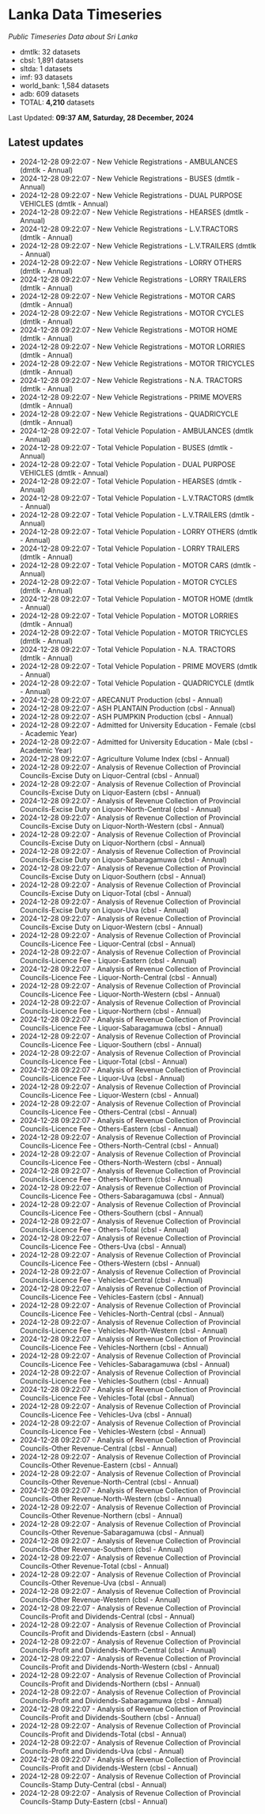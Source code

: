 # Lanka Data Timeseries
*Public Timeseries Data about Sri Lanka*

* dmtlk: 32 datasets
* cbsl: 1,891 datasets
* sltda: 1 datasets
* imf: 93 datasets
* world_bank: 1,584 datasets
* adb: 609 datasets
* TOTAL: **4,210** datasets

Last Updated: **09:37 AM, Saturday, 28 December, 2024**

## Latest updates

* 2024-12-28 09:22:07 - New Vehicle Registrations - AMBULANCES (dmtlk - Annual)
* 2024-12-28 09:22:07 - New Vehicle Registrations - BUSES (dmtlk - Annual)
* 2024-12-28 09:22:07 - New Vehicle Registrations - DUAL PURPOSE VEHICLES (dmtlk - Annual)
* 2024-12-28 09:22:07 - New Vehicle Registrations - HEARSES (dmtlk - Annual)
* 2024-12-28 09:22:07 - New Vehicle Registrations - L.V.TRACTORS (dmtlk - Annual)
* 2024-12-28 09:22:07 - New Vehicle Registrations - L.V.TRAILERS (dmtlk - Annual)
* 2024-12-28 09:22:07 - New Vehicle Registrations - LORRY OTHERS (dmtlk - Annual)
* 2024-12-28 09:22:07 - New Vehicle Registrations - LORRY TRAILERS (dmtlk - Annual)
* 2024-12-28 09:22:07 - New Vehicle Registrations - MOTOR CARS (dmtlk - Annual)
* 2024-12-28 09:22:07 - New Vehicle Registrations - MOTOR CYCLES (dmtlk - Annual)
* 2024-12-28 09:22:07 - New Vehicle Registrations - MOTOR HOME (dmtlk - Annual)
* 2024-12-28 09:22:07 - New Vehicle Registrations - MOTOR LORRIES (dmtlk - Annual)
* 2024-12-28 09:22:07 - New Vehicle Registrations - MOTOR TRICYCLES (dmtlk - Annual)
* 2024-12-28 09:22:07 - New Vehicle Registrations - N.A. TRACTORS (dmtlk - Annual)
* 2024-12-28 09:22:07 - New Vehicle Registrations - PRIME MOVERS (dmtlk - Annual)
* 2024-12-28 09:22:07 - New Vehicle Registrations - QUADRICYCLE (dmtlk - Annual)
* 2024-12-28 09:22:07 - Total Vehicle Population - AMBULANCES (dmtlk - Annual)
* 2024-12-28 09:22:07 - Total Vehicle Population - BUSES (dmtlk - Annual)
* 2024-12-28 09:22:07 - Total Vehicle Population - DUAL PURPOSE VEHICLES (dmtlk - Annual)
* 2024-12-28 09:22:07 - Total Vehicle Population - HEARSES (dmtlk - Annual)
* 2024-12-28 09:22:07 - Total Vehicle Population - L.V.TRACTORS (dmtlk - Annual)
* 2024-12-28 09:22:07 - Total Vehicle Population - L.V.TRAILERS (dmtlk - Annual)
* 2024-12-28 09:22:07 - Total Vehicle Population - LORRY OTHERS (dmtlk - Annual)
* 2024-12-28 09:22:07 - Total Vehicle Population - LORRY TRAILERS (dmtlk - Annual)
* 2024-12-28 09:22:07 - Total Vehicle Population - MOTOR CARS (dmtlk - Annual)
* 2024-12-28 09:22:07 - Total Vehicle Population - MOTOR CYCLES (dmtlk - Annual)
* 2024-12-28 09:22:07 - Total Vehicle Population - MOTOR HOME (dmtlk - Annual)
* 2024-12-28 09:22:07 - Total Vehicle Population - MOTOR LORRIES (dmtlk - Annual)
* 2024-12-28 09:22:07 - Total Vehicle Population - MOTOR TRICYCLES (dmtlk - Annual)
* 2024-12-28 09:22:07 - Total Vehicle Population - N.A. TRACTORS (dmtlk - Annual)
* 2024-12-28 09:22:07 - Total Vehicle Population - PRIME MOVERS (dmtlk - Annual)
* 2024-12-28 09:22:07 - Total Vehicle Population - QUADRICYCLE (dmtlk - Annual)
* 2024-12-28 09:22:07 - ARECANUT Production (cbsl - Annual)
* 2024-12-28 09:22:07 - ASH PLANTAIN Production (cbsl - Annual)
* 2024-12-28 09:22:07 - ASH PUMPKIN Production (cbsl - Annual)
* 2024-12-28 09:22:07 - Admitted for University Education - Female (cbsl - Academic Year)
* 2024-12-28 09:22:07 - Admitted for University Education - Male (cbsl - Academic Year)
* 2024-12-28 09:22:07 - Agriculture Volume Index (cbsl - Annual)
* 2024-12-28 09:22:07 - Analysis of Revenue Collection of Provincial Councils-Excise Duty on Liquor-Central (cbsl - Annual)
* 2024-12-28 09:22:07 - Analysis of Revenue Collection of Provincial Councils-Excise Duty on Liquor-Eastern (cbsl - Annual)
* 2024-12-28 09:22:07 - Analysis of Revenue Collection of Provincial Councils-Excise Duty on Liquor-North-Central (cbsl - Annual)
* 2024-12-28 09:22:07 - Analysis of Revenue Collection of Provincial Councils-Excise Duty on Liquor-North-Western (cbsl - Annual)
* 2024-12-28 09:22:07 - Analysis of Revenue Collection of Provincial Councils-Excise Duty on Liquor-Northern (cbsl - Annual)
* 2024-12-28 09:22:07 - Analysis of Revenue Collection of Provincial Councils-Excise Duty on Liquor-Sabaragamuwa (cbsl - Annual)
* 2024-12-28 09:22:07 - Analysis of Revenue Collection of Provincial Councils-Excise Duty on Liquor-Southern (cbsl - Annual)
* 2024-12-28 09:22:07 - Analysis of Revenue Collection of Provincial Councils-Excise Duty on Liquor-Total (cbsl - Annual)
* 2024-12-28 09:22:07 - Analysis of Revenue Collection of Provincial Councils-Excise Duty on Liquor-Uva (cbsl - Annual)
* 2024-12-28 09:22:07 - Analysis of Revenue Collection of Provincial Councils-Excise Duty on Liquor-Western (cbsl - Annual)
* 2024-12-28 09:22:07 - Analysis of Revenue Collection of Provincial Councils-Licence Fee - Liquor-Central (cbsl - Annual)
* 2024-12-28 09:22:07 - Analysis of Revenue Collection of Provincial Councils-Licence Fee - Liquor-Eastern (cbsl - Annual)
* 2024-12-28 09:22:07 - Analysis of Revenue Collection of Provincial Councils-Licence Fee - Liquor-North-Central (cbsl - Annual)
* 2024-12-28 09:22:07 - Analysis of Revenue Collection of Provincial Councils-Licence Fee - Liquor-North-Western (cbsl - Annual)
* 2024-12-28 09:22:07 - Analysis of Revenue Collection of Provincial Councils-Licence Fee - Liquor-Northern (cbsl - Annual)
* 2024-12-28 09:22:07 - Analysis of Revenue Collection of Provincial Councils-Licence Fee - Liquor-Sabaragamuwa (cbsl - Annual)
* 2024-12-28 09:22:07 - Analysis of Revenue Collection of Provincial Councils-Licence Fee - Liquor-Southern (cbsl - Annual)
* 2024-12-28 09:22:07 - Analysis of Revenue Collection of Provincial Councils-Licence Fee - Liquor-Total (cbsl - Annual)
* 2024-12-28 09:22:07 - Analysis of Revenue Collection of Provincial Councils-Licence Fee - Liquor-Uva (cbsl - Annual)
* 2024-12-28 09:22:07 - Analysis of Revenue Collection of Provincial Councils-Licence Fee - Liquor-Western (cbsl - Annual)
* 2024-12-28 09:22:07 - Analysis of Revenue Collection of Provincial Councils-Licence Fee - Others-Central (cbsl - Annual)
* 2024-12-28 09:22:07 - Analysis of Revenue Collection of Provincial Councils-Licence Fee - Others-Eastern (cbsl - Annual)
* 2024-12-28 09:22:07 - Analysis of Revenue Collection of Provincial Councils-Licence Fee - Others-North-Central (cbsl - Annual)
* 2024-12-28 09:22:07 - Analysis of Revenue Collection of Provincial Councils-Licence Fee - Others-North-Western (cbsl - Annual)
* 2024-12-28 09:22:07 - Analysis of Revenue Collection of Provincial Councils-Licence Fee - Others-Northern (cbsl - Annual)
* 2024-12-28 09:22:07 - Analysis of Revenue Collection of Provincial Councils-Licence Fee - Others-Sabaragamuwa (cbsl - Annual)
* 2024-12-28 09:22:07 - Analysis of Revenue Collection of Provincial Councils-Licence Fee - Others-Southern (cbsl - Annual)
* 2024-12-28 09:22:07 - Analysis of Revenue Collection of Provincial Councils-Licence Fee - Others-Total (cbsl - Annual)
* 2024-12-28 09:22:07 - Analysis of Revenue Collection of Provincial Councils-Licence Fee - Others-Uva (cbsl - Annual)
* 2024-12-28 09:22:07 - Analysis of Revenue Collection of Provincial Councils-Licence Fee - Others-Western (cbsl - Annual)
* 2024-12-28 09:22:07 - Analysis of Revenue Collection of Provincial Councils-Licence Fee - Vehicles-Central (cbsl - Annual)
* 2024-12-28 09:22:07 - Analysis of Revenue Collection of Provincial Councils-Licence Fee - Vehicles-Eastern (cbsl - Annual)
* 2024-12-28 09:22:07 - Analysis of Revenue Collection of Provincial Councils-Licence Fee - Vehicles-North-Central (cbsl - Annual)
* 2024-12-28 09:22:07 - Analysis of Revenue Collection of Provincial Councils-Licence Fee - Vehicles-North-Western (cbsl - Annual)
* 2024-12-28 09:22:07 - Analysis of Revenue Collection of Provincial Councils-Licence Fee - Vehicles-Northern (cbsl - Annual)
* 2024-12-28 09:22:07 - Analysis of Revenue Collection of Provincial Councils-Licence Fee - Vehicles-Sabaragamuwa (cbsl - Annual)
* 2024-12-28 09:22:07 - Analysis of Revenue Collection of Provincial Councils-Licence Fee - Vehicles-Southern (cbsl - Annual)
* 2024-12-28 09:22:07 - Analysis of Revenue Collection of Provincial Councils-Licence Fee - Vehicles-Total (cbsl - Annual)
* 2024-12-28 09:22:07 - Analysis of Revenue Collection of Provincial Councils-Licence Fee - Vehicles-Uva (cbsl - Annual)
* 2024-12-28 09:22:07 - Analysis of Revenue Collection of Provincial Councils-Licence Fee - Vehicles-Western (cbsl - Annual)
* 2024-12-28 09:22:07 - Analysis of Revenue Collection of Provincial Councils-Other Revenue-Central (cbsl - Annual)
* 2024-12-28 09:22:07 - Analysis of Revenue Collection of Provincial Councils-Other Revenue-Eastern (cbsl - Annual)
* 2024-12-28 09:22:07 - Analysis of Revenue Collection of Provincial Councils-Other Revenue-North-Central (cbsl - Annual)
* 2024-12-28 09:22:07 - Analysis of Revenue Collection of Provincial Councils-Other Revenue-North-Western (cbsl - Annual)
* 2024-12-28 09:22:07 - Analysis of Revenue Collection of Provincial Councils-Other Revenue-Northern (cbsl - Annual)
* 2024-12-28 09:22:07 - Analysis of Revenue Collection of Provincial Councils-Other Revenue-Sabaragamuwa (cbsl - Annual)
* 2024-12-28 09:22:07 - Analysis of Revenue Collection of Provincial Councils-Other Revenue-Southern (cbsl - Annual)
* 2024-12-28 09:22:07 - Analysis of Revenue Collection of Provincial Councils-Other Revenue-Total (cbsl - Annual)
* 2024-12-28 09:22:07 - Analysis of Revenue Collection of Provincial Councils-Other Revenue-Uva (cbsl - Annual)
* 2024-12-28 09:22:07 - Analysis of Revenue Collection of Provincial Councils-Other Revenue-Western (cbsl - Annual)
* 2024-12-28 09:22:07 - Analysis of Revenue Collection of Provincial Councils-Profit and Dividends-Central (cbsl - Annual)
* 2024-12-28 09:22:07 - Analysis of Revenue Collection of Provincial Councils-Profit and Dividends-Eastern (cbsl - Annual)
* 2024-12-28 09:22:07 - Analysis of Revenue Collection of Provincial Councils-Profit and Dividends-North-Central (cbsl - Annual)
* 2024-12-28 09:22:07 - Analysis of Revenue Collection of Provincial Councils-Profit and Dividends-North-Western (cbsl - Annual)
* 2024-12-28 09:22:07 - Analysis of Revenue Collection of Provincial Councils-Profit and Dividends-Northern (cbsl - Annual)
* 2024-12-28 09:22:07 - Analysis of Revenue Collection of Provincial Councils-Profit and Dividends-Sabaragamuwa (cbsl - Annual)
* 2024-12-28 09:22:07 - Analysis of Revenue Collection of Provincial Councils-Profit and Dividends-Southern (cbsl - Annual)
* 2024-12-28 09:22:07 - Analysis of Revenue Collection of Provincial Councils-Profit and Dividends-Total (cbsl - Annual)
* 2024-12-28 09:22:07 - Analysis of Revenue Collection of Provincial Councils-Profit and Dividends-Uva (cbsl - Annual)
* 2024-12-28 09:22:07 - Analysis of Revenue Collection of Provincial Councils-Profit and Dividends-Western (cbsl - Annual)
* 2024-12-28 09:22:07 - Analysis of Revenue Collection of Provincial Councils-Stamp Duty-Central (cbsl - Annual)
* 2024-12-28 09:22:07 - Analysis of Revenue Collection of Provincial Councils-Stamp Duty-Eastern (cbsl - Annual)